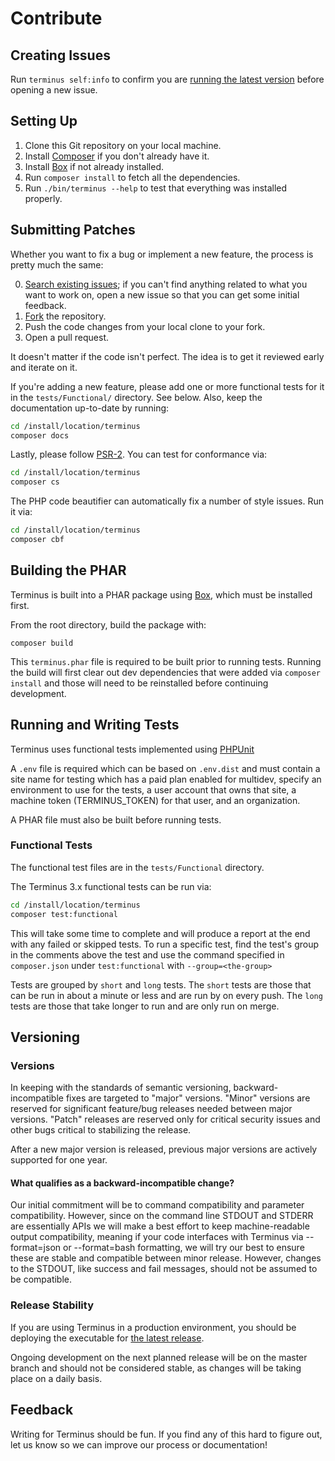 Contribute
==========

Creating Issues
---------------

Run `terminus self:info` to confirm you are [running the latest version](https://github.com/pantheon-systems/terminus/releases) before opening a new issue.

Setting Up
----------

1. Clone this Git repository on your local machine.
2. Install [Composer](https://getcomposer.org/) if you don't already have it.
3. Install [Box](https://github.com/box-project/box) if not already installed.
4. Run `composer install` to fetch all the dependencies.
5. Run `./bin/terminus --help` to test that everything was installed properly.

Submitting Patches
------------------

Whether you want to fix a bug or implement a new feature, the process is pretty much the same:

0. [Search existing issues](https://github.com/pantheon-systems/terminus/issues); if you can't find anything related to what you want to work on, open a new issue so that you can get some initial feedback.
1. [Fork](https://github.com/pantheon-systems/terminus/fork) the repository.
2. Push the code changes from your local clone to your fork.
3. Open a pull request.

It doesn't matter if the code isn't perfect. The idea is to get it reviewed early and iterate on it.

If you're adding a new feature, please add one or more functional tests for it in the `tests/Functional/` directory. See below. Also, keep the documentation up-to-date by running:

  ```bash
  cd /install/location/terminus
  composer docs
  ```


Lastly, please follow [PSR-2](http://www.php-fig.org/psr/psr-2/).  You can test for conformance via:
  ```bash
  cd /install/location/terminus
  composer cs
  ```
The PHP code beautifier can automatically fix a number of style issues. Run it via:
  ```bash
  cd /install/location/terminus
  composer cbf
  ```

Building the PHAR
-------------------------

Terminus is built into a PHAR package using [Box](https://github.com/box-project/box), which must
be installed first.

From the root directory, build the package with:

`composer build`

This `terminus.phar` file is required to be built prior to running tests. Running the build will
first clear out dev dependencies that were added via `composer install` and those will need to be
reinstalled before continuing development.

Running and Writing Tests
-------------------------

Terminus uses functional tests implemented using [PHPUnit](http://phpunit.de/)

A `.env` file is required which can be based on `.env.dist` and must contain a site name for testing
which has a paid plan enabled for multidev, specify an environment to use for the tests, a user
account that owns that site, a machine token (TERMINUS_TOKEN) for that user, and an organization.

A PHAR file must also be built before running tests.

### Functional Tests

The functional test files are in the `tests/Functional` directory.

The Terminus 3.x functional tests can be run via:

  ```bash
  cd /install/location/terminus
  composer test:functional
  ```

This will take some time to complete and will produce a report at the end with any failed or
skipped tests. To run a specific test, find the test's group in the comments above the test and
use the command specified in `composer.json` under `test:functional` with `--group=<the-group>`

Tests are grouped by `short` and `long` tests. The `short` tests are those that can be run in about a minute or less and are run by on every push. The `long` tests are those that take longer to run and are only run on merge.

Versioning
----------

### Versions

In keeping with the standards of semantic versioning, backward-incompatible fixes are targeted to "major" versions. "Minor" versions are reserved for significant feature/bug releases needed between major versions. "Patch" releases are reserved only for critical security issues and other bugs critical to stabilizing the release.

After a new major version is released, previous major versions are actively supported for one year.

#### What qualifies as a backward-incompatible change?

Our initial commitment will be to command compatibility and parameter compatibility. However, since on the command line STDOUT and STDERR are essentially APIs we will make a best effort to keep machine-readable output compatibility, meaning if your code interfaces with Terminus via --format=json or --format=bash formatting, we will try our best to ensure these are stable and compatible between minor release. However, changes to the STDOUT, like success and fail messages, should not be assumed to be compatible.

### Release Stability

If you are using Terminus in a production environment, you should be deploying the executable for [the latest release](https://github.com/pantheon-systems/terminus/releases).

Ongoing development on the next planned release will be on the master branch and should not be considered stable, as changes will be taking place on a daily basis.

Feedback
--------

Writing for Terminus should be fun. If you find any of this hard to figure out, let us know so we can improve our process or documentation!
